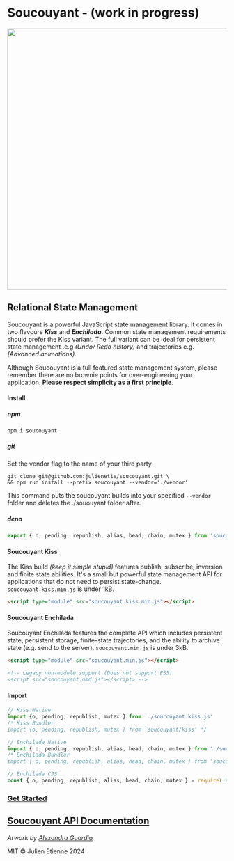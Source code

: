 
# Soucouyant - (work in progress)

<img align="center" src="https://github.com/user-attachments/assets/60e17077-a633-4791-b0b8-59e7c46b962c" width="600">

## Relational State Management

Soucouyant is a powerful JavaScript state management library. It comes in two flavours **_Kiss_** and **_Enchilada_**. Common state management requirements should prefer the Kiss variant. The full variant can be ideal for persistent state management .e.g _(Undo/ Redo history)_ and trajectories e.g. _(Advanced animations)_. 

Although Soucouyant is a full featured state management system, please remember  there are no brownie points for over-engineering your application. **Please respect simplicity as a first principle**.

#### Install
##### npm

`npm i soucouyant`

##### git

Set the vendor flag to the name of your third party 
```
git clone git@github.com:julienetie/soucouyant.git \
&& npm run install --prefix soucouyant --vendor='./vendor'
```
This command puts the soucouyant builds into your specified `--vendor` folder and deletes the ./sououyant folder after.  

##### deno
```js 
export { o, pending, republish, alias, head, chain, mutex } from 'soucouyant.js'
```

#### Soucouyant Kiss
The Kiss build _(keep it simple stupid)_ features publish, subscribe, inversion and finite state abilities. It's a small but powerful state management API for applications that do not need to persist state-change. `soucouyant.kiss.min.js` is under 1kB.
```html 
<script type="module" src="soucouyant.kiss.min.js"></script>
```
#### Soucouyant Enchilada
Soucouyant Enchilada features the complete API which includes persistent state, persistent storage, finite-state trajectories, and the ability to archive state (e.g. send to the server).  `soucouyant.min.js` is under 3kB.
```html 
<script type="module" src="soucouyant.min.js"></script>
```
```html
<!-- Legacy non-module support (Does not support ES5)
<script src="soucouyant.umd.js"></script> -->
```
#### Import
```js 
// Kiss Native
import {o, pending, republish, mutex } from './soucouyant.kiss.js' 
/* Kiss Bundler 
import {o, pending, republish, mutex } from 'soucouyant/kiss' */
```
```js 
// Enchilada Native
import { o, pending, republish, alias, head, chain, mutex } from './soucouyant.js'
/* Enchilada Bundler
import { o, pending, republish, alias, head, chain, mutex } from 'soucouyant' */
```
```js 
// Enchilada CJS
const { o, pending, republish, alias, head, chain, mutex } = require('soucouyant.umd.js')
```
### [Get Started](https://github.com/julienetie/soucouyant/blob/main/GET_STARTED.md)
## [Soucouyant API Documentation](https://github.com/julienetie/soucouyant/blob/main/DOCUMENTATION.md)


_Arwork by [Alexandra Guardia](https://www.deviantart.com/alexndhearted)_

MIT © Julien Etienne 2024
